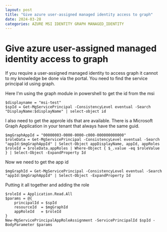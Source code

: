 ```yaml
---
layout: post
title: "Give azure user-assigned managed identity access to graph"
date: 2024-03-28
categories: AZURE MSI IDENTITY GRAPH MANAGED_IDENTITY
---
```


# Give azure user-assigned managed identity access to graph

If you require a user-assigned managed identity to access graph it cannot to my knowledge be done via the portal.
You need to find the service principal id using graph.

Here I'm using the graph module in powershell to get the id from the msi

```
$displayname = "msi-test"
$spId = Get-MgServicePrincipal -ConsistencyLevel eventual -Search "DisplayName:$displayName" | select-object id
```

I also need to get the approle ids that are available.
There is a Microsoft Graph Application in your tenant that always have the same guid.

```
$mgGraphAppId = "00000003-0000-0000-c000-000000000000"
$roleData = Get-MgServicePrincipal -ConsistencyLevel eventual -Search "appId:$mgGraphAppId" | Select-Object appDisplayName, appId, appRoles
$roleId = $roleData.appRoles | Where-Object { $_.value -eq $roleValue } | Select-Object -ExpandProperty Id
```

Now we need to get the app id

```
$mgGraphId = Get-MgServicePrincipal -ConsistencyLevel eventual -Search "appId:$mgGraphAppId" | Select-Object -ExpandProperty Id 
```

Putting it all together and adding the role

```
$roleId = Application.Read.All
$params = @{
    principalId = $spId
    resourceId  = $mgGraphId
    appRoleId   = $roleId
}
New-MgServicePrincipalAppRoleAssignment -ServicePrincipalId $spId -BodyParameter $params
```
